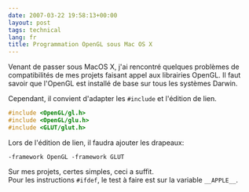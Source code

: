 ```yaml
---
date: 2007-03-22 19:58:13+00:00
layout: post
tags: technical
lang: fr
title: Programmation OpenGL sous Mac OS X
---
```


Venant de passer sous MacOS X, j'ai rencontré quelques problèmes de compatibilités de mes projets faisant appel aux librairies OpenGL. Il faut savoir que l'OpenGL est installé de base sur tous les systèmes Darwin.

Cependant, il convient d'adapter les `#include` et l'édition de lien.

~~~c
#include <OpenGL/gl.h>
#include <OpenGL/glu.h>
#include <GLUT/glut.h>
~~~

Lors de l'édition de lien, il faudra ajouter les drapeaux:

~~~
-framework OpenGL -framework GLUT
~~~

Sur mes projets, certes simples, ceci a suffit.  
Pour les instructions `#ifdef`, le test à faire est sur la variable `__APPLE__`.
